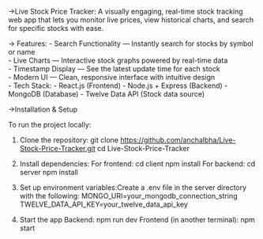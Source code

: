 ->Live Stock Price Tracker:
          A visually engaging, real-time stock tracking web app that lets you monitor live prices, view historical charts, and search for specific stocks with ease.

-> Features:
    -  Search Functionality — Instantly search for stocks by symbol or name  
    -  Live Charts — Interactive stock graphs powered by real-time data  
    -  Timestamp Display — See the latest update time for each stock  
    -  Modern UI — Clean, responsive interface with intuitive design  
    -  Tech Stack:
                  - React.js (Frontend)
                  - Node.js + Express (Backend)
                  - MongoDB (Database)
                  - Twelve Data API (Stock data source)



->Installation & Setup

To run the project locally:

1. Clone the repository:
   git clone https://github.com/anchalbha/Live-Stock-Price-Tracker.git
   cd Live-Stock-Price-Tracker

2. Install dependencies:
For frontend:
              cd client
              npm install
For backend:
             cd server
             npm install

3. Set up environment variables:Create a .env file in the server directory with the following:
             MONGO_URI=your_mongodb_connection_string
             TWELVE_DATA_API_KEY=your_twelve_data_api_key

4. Start the app
Backend:
              npm run dev
Frontend (in another terminal):
              npm start
